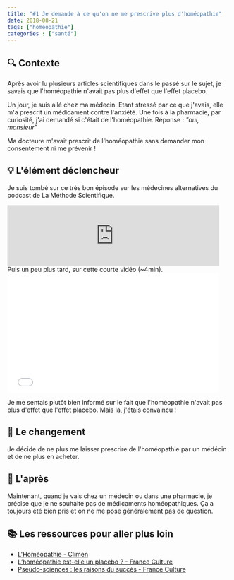 ```yaml
---
title: "#1 Je demande à ce qu'on ne me prescrive plus d'homéopathie"
date: 2018-08-21
tags: ["homéopathie"]
categories : ["santé"]
---
```


## 🔍 Contexte
Après avoir lu plusieurs articles scientifiques dans le passé sur le sujet, je savais que l'homéopathie n'avait pas plus d'effet que l'effet placebo. 

Un jour, je suis allé chez ma médecin. Etant stressé par ce que j'avais, elle m'a prescrit un médicament contre l'anxiété. 
Une fois à la pharmacie, par curiosité, j'ai demandé si c'était de l'homéopathie. Réponse : _"oui, monsieur"_

Ma docteure m'avait prescrit de l'homéopathie sans demander mon consentement ni me prévenir !

## 💡 L'élément déclencheur
Je suis tombé sur ce très bon épisode sur les médecines alternatives du podcast de La Méthode Scientifique.

<div class="embed-responsive embed-responsive-21by9">
    <iframe src="https://www.franceculture.fr/player/export-reecouter?content=40109501-29e1-43e3-b45f-63d1c17f04f9" width="481" frameborder="0" scrolling="no" height="137" class="embed-responsive-item"></iframe>
</div>
Puis un peu plus tard, sur cette courte vidéo (~4min).

<div class="embed-responsive embed-responsive-16by9">
    <iframe frameborder="0" width="480" height="270" src="//www.dailymotion.com/embed/video/x6j1mod" allowfullscreen allow="autoplay" class="embed-responsive-item"></iframe>
</div>

Je me sentais plutôt bien informé sur le fait que l'homéopathie n'avait pas plus d'effet que l'effet placebo. Mais là, j'étais convaincu !

## 👣 Le changement
Je décide de ne plus me laisser prescrire de l'homéopathie par un médécin et de ne plus en acheter.

## 🌈 L'après
Maintenant, quand je vais chez un médecin ou dans une pharmacie, je précise que je ne souhaite pas de médicaments homéopathiques. Ça a toujours été bien pris et on ne me pose généralement pas de question.

## 📚 Les ressources pour aller plus loin

- [L'Homéopathie - Climen](https://www.youtube.com/watch?v=LPGMzpuyJO8&feature=youtu.be)
- [L’homéopathie est-elle un placebo ? - France Culture](https://www.franceculture.fr/sciences/lhomeopathie-est-elle-un-placebo)
- [Pseudo-sciences : les raisons du succès - France Culture](https://www.franceculture.fr/emissions/la-methode-scientifique/pseudo-sciences-les-raisons-du-succes)